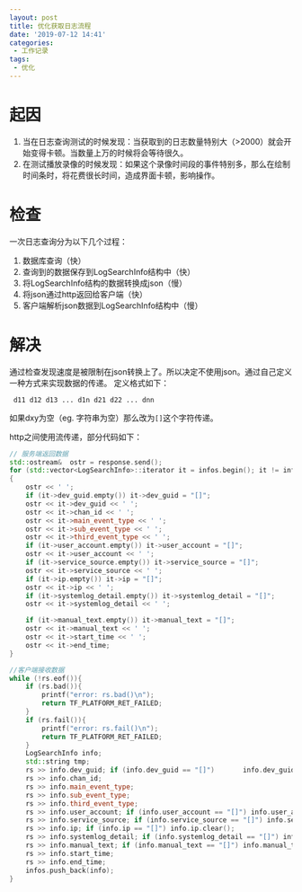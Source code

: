 ```yaml
---
layout: post
title: 优化获取日志流程
date: '2019-07-12 14:41'
categories: 
 - 工作记录
tags:
 - 优化
---
```


# 起因

1. 当在日志查询测试的时候发现：当获取到的日志数量特别大（>2000）就会开始变得卡顿。当数量上万的时候将会等待很久。
2. 在测试播放录像的时候发现：如果这个录像时间段的事件特别多，那么在绘制时间条时，将花费很长时间，造成界面卡顿，影响操作。

# 检查

一次日志查询分为以下几个过程：

1. 数据库查询（快）
2. 查询到的数据保存到LogSearchInfo结构中（快）
3. 将LogSearchInfo结构的数据转换成json（慢）
4. 将json通过http返回给客户端（快）
5. 客户端解析json数据到LogSearchInfo结构中（慢）

# 解决

通过检查发现速度是被限制在json转换上了。所以决定不使用json。通过自己定义一种方式来实现数据的传递。
定义格式如下：
```
 d11 d12 d13 ... d1n d21 d22 ... dnn
```
如果dxy为空（eg. 字符串为空）那么改为`[]`这个字符传递。

http之间使用流传递，部分代码如下：
```cpp
// 服务端返回数据
std::ostream&  ostr = response.send();
for (std::vector<LogSearchInfo>::iterator it = infos.begin(); it != infos.end(); ++it)
{
	ostr << ' ';
	if (it->dev_guid.empty()) it->dev_guid = "[]";
	ostr << it->dev_guid << ' ';
	ostr << it->chan_id << ' ';
	ostr << it->main_event_type << ' ';
	ostr << it->sub_event_type << ' ';
    ostr << it->third_event_type << ' ';
	if (it->user_account.empty()) it->user_account = "[]";
    ostr << it->user_account << ' ';
	if (it->service_source.empty()) it->service_source = "[]";
	ostr << it->service_source << ' ';
	if (it->ip.empty()) it->ip = "[]";
	ostr << it->ip << ' ';
	if (it->systemlog_detail.empty()) it->systemlog_detail = "[]";
	ostr << it->systemlog_detail << ' ';

	if (it->manual_text.empty()) it->manual_text = "[]";
	ostr << it->manual_text << ' ';
	ostr << it->start_time << ' ';
	ostr << it->end_time;
}

//客户端接收数据
while (!rs.eof()){
	if (rs.bad()){
		printf("error: rs.bad()\n");
		return TF_PLATFORM_RET_FAILED;
	}
	if (rs.fail()){
		printf("error: rs.fail()\n");
		return TF_PLATFORM_RET_FAILED;
	}
	LogSearchInfo info;
	std::string tmp;
	rs >> info.dev_guid; if (info.dev_guid == "[]")       info.dev_guid.clear();
	rs >> info.chan_id;
	rs >> info.main_event_type;
	rs >> info.sub_event_type;
	rs >> info.third_event_type;
	rs >> info.user_account; if (info.user_account == "[]") info.user_account.clear();
	rs >> info.service_source; if (info.service_source == "[]") info.service_source.clear();
	rs >> info.ip; if (info.ip == "[]") info.ip.clear();
	rs >> info.systemlog_detail; if (info.systemlog_detail == "[]") info.systemlog_detail.clear();
	rs >> info.manual_text; if (info.manual_text == "[]") info.manual_text.clear();
	rs >> info.start_time;
	rs >> info.end_time;
	infos.push_back(info);
}
```


